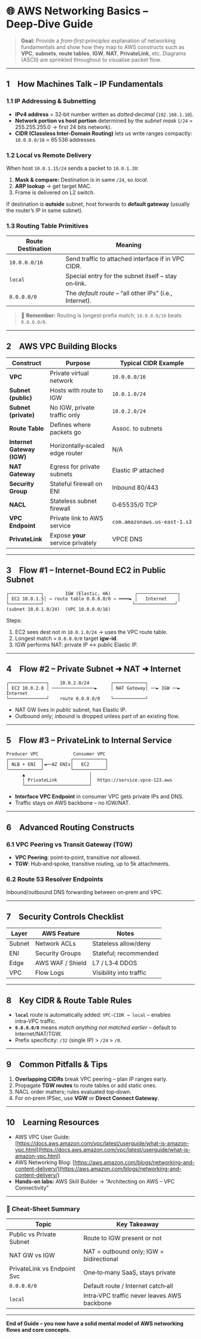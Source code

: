 # 🌐 AWS Networking Basics – Deep‑Dive Guide

> **Goal:** Provide a *from‑first‑principles* explanation of networking fundamentals and show how they map to AWS constructs such as **VPC**, **subnets**, **route tables**, **IGW**, **NAT**, **PrivateLink**, etc.  Diagrams (ASCII) are sprinkled throughout to visualise packet flow.

---

## 1 How Machines Talk – IP Fundamentals

### 1.1 IP Addressing & Subnetting

* **IPv4 address** = 32‑bit number written as *dotted‑decimal* (`192.168.1.10`).
* **Network portion vs host portion** determined by the *subnet mask* (`/24` = 255.255.255.0 → first 24 bits network).
* **CIDR (Classless Inter‑Domain Routing)** lets us write ranges compactly: `10.0.0.0/16` = 65 536 addresses.

### 1.2 Local vs Remote Delivery

When host `10.0.1.15/24` sends a packet to `10.0.1.20`:

1. **Mask & compare:** Destination is in same `/24`, so *local*.
2. **ARP lookup** → get target MAC.
3. Frame is delivered on L2 switch.

If destination is **outside** subnet, host forwards to **default gateway** (usually the router’s IP in same subnet).

### 1.3 Routing Table Primitives

| Route Destination | Meaning                                                 |
| ----------------- | ------------------------------------------------------- |
| `10.0.0.0/16`     | Send traffic to attached interface if in VPC CIDR.      |
| `local`           | Special entry for the subnet itself – stay on‑link.     |
| `0.0.0.0/0`       | The *default route* – “all other IPs” (i.e., Internet). |

> 🔎 **Remember:** Routing is longest‑prefix match; `10.0.0.0/16` beats `0.0.0.0/0`.

---

## 2 AWS VPC Building Blocks

| Construct                  | Purpose                           | Typical CIDR Example         |
| -------------------------- | --------------------------------- | ---------------------------- |
| **VPC**                    | Private virtual network           | `10.0.0.0/16`                |
| **Subnet (public)**        | Hosts with route to IGW           | `10.0.1.0/24`                |
| **Subnet (private)**       | No IGW, private traffic only      | `10.0.2.0/24`                |
| **Route Table**            | Defines where packets go          | Assoc. to subnets            |
| **Internet Gateway (IGW)** | Horizontally‑scaled edge router   | N/A                          |
| **NAT Gateway**            | Egress for private subnets        | Elastic IP attached          |
| **Security Group**         | Stateful firewall on ENI          | Inbound 80/443               |
| **NACL**                   | Stateless subnet firewall         | 0‑65535/0 TCP                |
| **VPC Endpoint**           | Private link to AWS service       | `com.amazonaws.us‑east‑1.s3` |
| **PrivateLink**            | Expose **your** service privately | VPCE DNS                     |

---

## 3 Flow #1 – Internet‑Bound EC2 in Public Subnet

```
┌────────────┐        IGW (Elastic, HA)         ┌───────────────┐
│ EC2 10.0.1.5│ → route table 0.0.0.0/0 → ════► │   Internet    │
└────────────┘                                 └───────────────┘
(subnet 10.0.1.0/24)  (VPC 10.0.0.0/16)
```

Steps:

1. EC2 sees dest not in `10.0.1.0/24` → uses the VPC route table.
2. Longest match = `0.0.0.0/0` target **igw‑id**.
3. IGW performs NAT: private IP ↔ public Elastic IP.

---

## 4 Flow #2 – Private Subnet ➜ NAT ➜ Internet

```
┌──────────────┐    10.0.2.0/24        ┌────────────┐
│ EC2 10.0.2.8 │ ────────────────►     │ NAT Gateway│ ──► IGW ──► Internet
└──────────────┘    route 0.0.0.0/0    └────────────┘
```

* NAT GW lives in *public* subnet, has Elastic IP.
* Outbound only; inbound is dropped unless part of an existing flow.

---

## 5 Flow #3 – PrivateLink to Internal Service

```
Producer VPC             Consumer VPC
┌────────────┐          ┌────────────┐
│ NLB + ENI  │◄──AZ ENIs│   EC2      │
└────────────┘          └────────────┘
      ▲                        │
      │ PrivateLink            │  https://service.vpce-123.aws
      └────────────────────────┘
```

* **Interface VPC Endpoint** in consumer VPC gets private IPs and DNS.
* Traffic stays on AWS backbone – no IGW/NAT.

---

## 6 Advanced Routing Constructs

### 6.1 VPC Peering vs Transit Gateway (TGW)

* **VPC Peering**: point‑to‑point, transitive *not* allowed.
* **TGW**: Hub‐and‐spoke, transitive routing, up to 5k attachments.

### 6.2 Route 53 Resolver Endpoints

Inbound/outbound DNS forwarding between on‑prem and VPC.

---

## 7 Security Controls Checklist

| Layer  | AWS Feature      | Notes                   |
| ------ | ---------------- | ----------------------- |
| Subnet | Network ACLs     | Stateless allow/deny    |
| ENI    | Security Groups  | Stateful; recommended   |
| Edge   | AWS WAF / Shield | L7 / L3‑4 DDOS          |
| VPC    | Flow Logs        | Visibility into traffic |

---

## 8 Key CIDR & Route Table Rules

* **`local`** route is automatically added: `VPC‑CIDR → local` – enables intra‑VPC traffic.
* **`0.0.0.0/0`** means *match anything not matched earlier* – default to Internet/NAT/TGW.
* Prefix specificity: `/32` (single IP) > `/24` > `/0`.

---

## 9 Common Pitfalls & Tips

1. **Overlapping CIDRs** break VPC peering – plan IP ranges early.
2. Propagate **TGW routes** to route tables or add static ones.
3. NACL order matters; rules evaluated top‑down.
4. For on‑prem IPSec, use **VGW** or **Direct Connect Gateway**.

---

## 10 Learning Resources

* AWS VPC User Guide: [https://docs.aws.amazon.com/vpc/latest/userguide/what-is-amazon-vpc.html](https://docs.aws.amazon.com/vpc/latest/userguide/what-is-amazon-vpc.html)
* AWS Networking Blog: [https://aws.amazon.com/blogs/networking-and-content-delivery/](https://aws.amazon.com/blogs/networking-and-content-delivery/)
* **Hands‑on labs:** AWS Skill Builder → “Architecting on AWS – VPC Connectivity”

---

### 📌 Cheat‑Sheet Summary

| Topic                       | Key Takeaway                                |
| --------------------------- | ------------------------------------------- |
| Public vs Private Subnet    | Route to IGW present or not                 |
| NAT GW vs IGW               | NAT = outbound only; IGW = bidirectional    |
| PrivateLink vs Endpoint Svc | One‑to‑many SaaS, stays private             |
| `0.0.0.0/0`                 | Default route / Internet catch‑all          |
| `local`                     | Intra‑VPC traffic never leaves AWS backbone |

---

**End of Guide – you now have a solid mental model of AWS networking flows and core concepts.**
